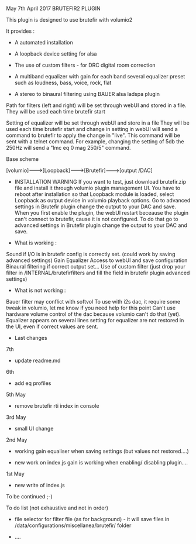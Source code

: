 May 7th April 2017
	BRUTEFIR2 PLUGIN



This plugin is designed to use brutefir with volumio2

It provides :
- A automated installation
- A loopback device setting for alsa

- The use of custom filters - for DRC digital room correction

- A multiband equalizer
	with gain for each band
	several equalizer preset such as loudness, bass, voice, rock, flat

- A stereo to binaural filtering using BAUER alsa ladspa plugin

Path for filters (left and right) will be set through webUI and stored in a file.
They will be used each time brutefir start

Setting of equalizer will be set through webUI and store in a file
They will be used each time brutefir start and change in setting in webUI will send a command to brutefir to apply the change in "live".
This command will be sent with a telnet command.
For example, changing the setting of 5db the 250Hz will send a "lmc eq 0 mag 250/5" command.

Base scheme

[volumio]--->[Loopback]--->[Brutefir]--->[output /DAC]



- INSTALLATION WARNING 
If you want to test, just download brutefir.zip file and install it through volumio plugin management UI. 
You have to reboot after installation so that Loopback module is loaded, select Loopback as output device in volumio playback options. Go to advanced settings in Brutefir plugin change the output to your DAC and save.
When you first enable the plugin, the webUI restart beceause the plugin can't connect to brutefir, cause it is not configured. To do that go to advanced settings in Brutefir plugin change the output to your DAC and save.

- What is working :

Sound if I/O is in brutefir config is correctly set. (could work by saving advanced settings) 
Gain Equalizer
Access to webUI and save configuration
Binaural filtering if correct output set... 
Use of custom filter (just drop your filter in /INTERNAL/brutefirfilters and fill the field in brutefir plugin advanced settings) 

- What is not working :

Bauer filter may conflict with softvol
To use with i2s dac, it require some tweak in volumio, let me know if you need help for this point
Can't use hardware volume control of the dac because volumio can't do that (yet).
Equalizer appears on several lines
setting for equalizer are not restored in the UI, even if correct values are sent. 

- Last changes

7th

- update readme.md

6th

- add eq profiles

5th May

- remove brutefir rti index in console

3rd May

- small UI change

2nd May

- working gain equaliser when saving settings (but values not restored....)

- new work on index.js gain is working when enabling/ disabling plugin....

1st May

- new write of index.js

To be continued ;-)

To do list (not exhaustive and not in order)

- file selector for filter file (as for background) - it will save files in /data/configurations/miscellanea/brutefir/ folder


- ....